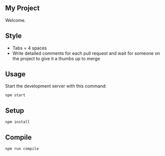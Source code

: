 My Project
---
 
Welcome.

Style
---
* Tabs = 4 spaces
* Write detailed comments for each pull request and wait for someone on the project to give it a thumbs up to merge 


Usage
---
 
Start the development server with this command:
 
```
npm start
```
 
  
Setup
---
 
```
npm install
```
 
 
 
Compile
---
 
```
npm run compile
